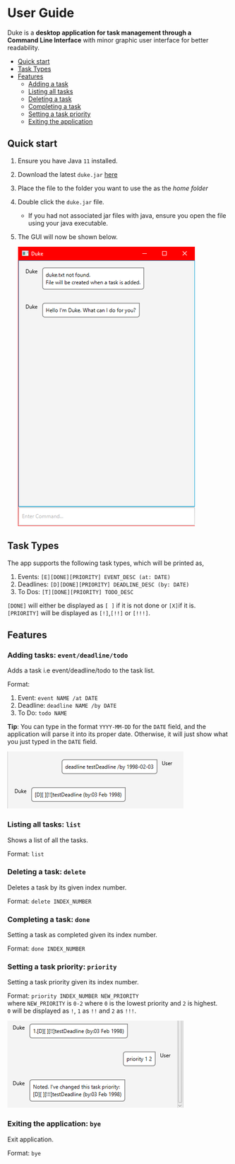 # User Guide
Duke is a **desktop application for task management through a   
Command Line Interface** with minor graphic user interface for better
readability.

- [Quick start](#quick-start)
- [Task Types](#task-types)
- [Features](#features)
    - [Adding a task](#adding-tasks)
    - [Listing all tasks](#listing-all-tasks)
    - [Deleting a task](#deleting-a-task)
    - [Completing a task](#completing-a-task)
    - [Setting a task priority](#setting-a-task-priority)
    - [Exiting the application](#exiting-the-application)

  
## Quick start
1. Ensure you have Java `11` installed.
2. Download the latest `duke.jar` [here]()
3. Place the file to the folder you want to use the as the _home folder_ 
4. Double click the `duke.jar` file.
    - If you had not associated jar files with java, ensure you open the file using your java executable.
5. The GUI will now be shown below.
   
   ![First Launch](start.png)

## Task Types
The app supports the following task types, which will be printed as,

1. Events: `[E][DONE][PRIORITY] EVENT_DESC (at: DATE)`
2. Deadlines: `[D][DONE][PRIORITY] DEADLINE_DESC (by: DATE)`
3. To Dos: `[T][DONE][PRIORITY] TODO_DESC`

`[DONE]` will either be displayed as `[ ]` if it is not done or `[X]`if it is.  
`[PRIORITY]` will be displayed as `[!]`,`[!!]` or `[!!!]`.
## Features

### Adding tasks: `event/deadline/todo`
Adds a task i.e event/deadline/todo to the task list.

Format:
1. Event: `event NAME /at DATE`
2. Deadline: `deadline NAME /by DATE`
3. To Do: `todo NAME`

**Tip**: You can type in the format `YYYY-MM-DD` for the `DATE` field, and the application will parse it
into its proper date. Otherwise, it will just show what you just typed in the `DATE` field.

![Date Format](dateformat.png)

### Listing all tasks: `list`
Shows a list of all the tasks.  

Format: `list`

### Deleting a task: `delete`
Deletes a task by its given index number.

Format: `delete INDEX_NUMBER`

### Completing a task: `done`
Setting a task as completed given its index number.

Format: `done INDEX_NUMBER`

### Setting a task priority: `priority`
Setting a task priority given its index number.

Format: `priority INDEX_NUMBER NEW_PRIORITY`  
where `NEW_PRIORITY` is `0-2` where `0` is the lowest priority and `2` is highest.  
`0` will be displayed as `!`, `1` as `!!` and `2` as `!!!`.

![Setting Priority](priority.png)

### Exiting the application: `bye`
Exit application.

Format: `bye`